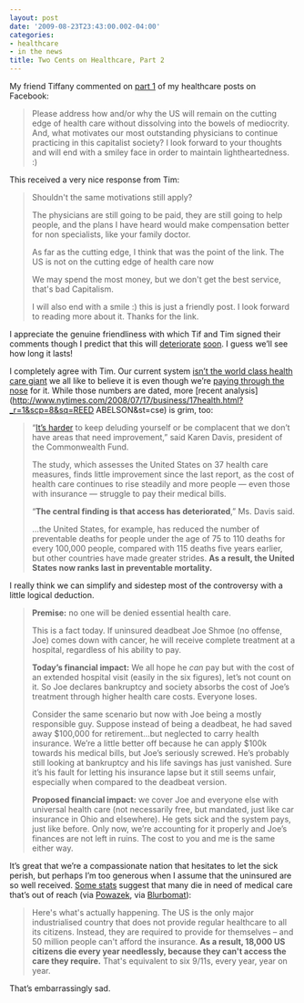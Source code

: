 ```yaml
---
layout: post
date: '2009-08-23T23:43:00.002-04:00'
categories:
- healthcare
- in the news
title: Two Cents on Healthcare, Part 2
---
```



My friend Tiffany commented on [part 1](../../2009/08/two-cents-on-healthcare.html) of my healthcare posts on Facebook:

> Please address how and/or why the US will remain on the cutting edge of health care without dissolving into the bowels of mediocrity. And, what motivates our most outstanding physicians to continue practicing in this capitalist society? I look forward to your thoughts and will end with a smiley face in order to maintain lightheartedness. :) 

This received a very nice response from Tim:

> Shouldn't the same motivations still apply?   
> 
> The physicians are still going to be paid, they are still going to help people, and the plans I have heard would make compensation better for non specialists, like your family doctor.  
> 
> As far as the cutting edge, I think that was the point of the link. The US is not on the cutting edge of health care now  
> 
> We may spend the most money, but we don't get the best service, that's bad Capitalism.  
> 
> I will also end with a smile :) this is just a friendly post. I look forward to reading more about it. Thanks for the link.

I appreciate the genuine friendliness with which Tif and Tim signed their comments though I predict that this will [deteriorate](http://www.createdebate.com/debate/show/But_No_Offense_Really) [soon](http://www.allegro.cc/forums/thread/456370/456498#target). I guess we’ll see how long it lasts!

I completely agree with Tim. Our current system [isn’t the world class health care giant](http://www.photius.com/rankings/healthranks.html) we all like to believe it is even though we’re [paying through the nose](http://www.photius.com/rankings/total_health_expenditure_as_pecent_of_gdp_2000_to_2005.html) for it. While those numbers are dated, more [recent analysis](http://www.nytimes.com/2008/07/17/business/17health.html?_r=1&scp=8&sq=REED ABELSON&st=cse) is grim, too:

> “[It’s harder](http://www.nytimes.com/2008/07/17/business/17health.html) to keep deluding yourself or be complacent that we don’t have areas that need improvement,” said Karen Davis, president of the Commonwealth Fund.   
> 
> The study, which assesses the United States on 37 health care measures, finds little improvement since the last report, as the cost of health care continues to rise steadily and more people — even those with insurance — struggle to pay their medical bills.   
> 
> “**The central finding is that access has deteriorated**,” Ms. Davis said.   
> 
> ...the United States, for example, has reduced the number of preventable deaths for people under the age of 75 to 110 deaths for every 100,000 people, compared with 115 deaths five years earlier, but other countries have made greater strides. **As a result, the United States now ranks last in preventable mortality.**

I really think we can simplify and sidestep most of the controversy with a little logical deduction. 

> **Premise:** no one will be denied essential health care.   
>   
> This is a fact today. If uninsured deadbeat Joe Shmoe (no offense, Joe) comes down with cancer, he will receive complete treatment at a hospital, regardless of his ability to pay.   
>   
> **Today’s financial impact:** We all hope he *can* pay but with the cost of an extended hospital visit (easily in the six figures), let’s not count on it. So Joe declares bankruptcy and society absorbs the cost of Joe’s treatment through higher health care costs. Everyone loses.  
>   
> Consider the same scenario but now with Joe being a mostly responsible guy. Suppose instead of being a deadbeat, he had saved away $100,000 for retirement...but neglected to carry health insurance. We’re a little better off because he can apply $100k towards his medical bills, but Joe’s seriously screwed. He’s probably still looking at bankruptcy and his life savings has just vanished. Sure it’s his fault for letting his insurance lapse but it still seems unfair, especially when compared to the deadbeat version.  
>   
> **Proposed financial impact:** we cover Joe and everyone else with universal health care (not necessarily free, but mandated, just like car insurance in Ohio and elsewhere). He gets sick and the system pays, just like before. Only now, we’re accounting for it properly and Joe’s finances are not left in ruins. The cost to you and me is the same either way. 

It’s great that we’re a compassionate nation that hesitates to let the sick perish, but perhaps I’m too generous when I assume that the uninsured are so well received. [Some stats](http://www.independent.co.uk/opinion/commentators/johann-hari/johann-hari-republicans-religion-and-the-triumph-of-unreason-1773994.html) suggest that many die in need of medical care that’s out of reach (via [Powazek](http://powazek.com/posts/2030), via [Blurbomat](http://blurbomat.com/archives/2009/08/21/perceptions-deceptions-and-healthcare/)):

> Here's what's actually happening. The US is the only major industrialised country that does not provide regular healthcare to all its citizens. Instead, they are required to provide for themselves – and 50 million people can't afford the insurance. **As a result, 18,000 US citizens die every year needlessly, because they can't access the care they require.** That's equivalent to six 9/11s, every year, year on year. 

That’s embarrassingly sad.